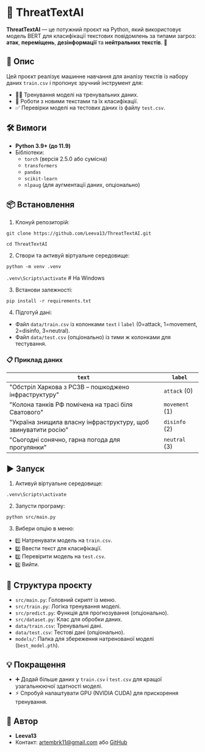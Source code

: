 # 🎯 ThreatTextAI

**ThreatTextAI** — це потужний проєкт на Python, який використовує модель BERT для класифікації текстових повідомлень за типами загроз: **атак**, **переміщень**, **дезінформації** та **нейтральних текстів**. 🚀

## 🌟 Опис
Цей проєкт реалізує машинне навчання для аналізу текстів із набору даних `train.csv` і пропонує зручний інструмент для:
- 🏋️‍♂️ Тренування моделі на тренувальних даних.
- 🔮 Роботи з новими текстами та їх класифікації.
- ✅ Перевірки моделі на тестових даних із файлу `test.csv`.

## 🛠️ Вимоги
- **Python 3.9+ (до 11.9)**
- Бібліотеки:
  - `torch` (версія 2.5.0 або сумісна)
  - `transformers`
  - `pandas`
  - `scikit-learn`
  - `nlpaug` (для аугментації даних, опціонально)

## 📦 Встановлення
1. Клонуй репозиторій:

`git clone https://github.com/Leeva13/ThreatTextAI.git`

`cd ThreatTextAI`

2. Створи та активуй віртуальне середовище:

`python -m venv .venv`

`.venv\Scripts\activate`  # На Windows

3. Встанови залежності:

`pip install -r requirements.txt`

4. Підготуй дані:
- Файл `data/train.csv` із колонками `text` і `label` (0=attack, 1=movement, 2=disinfo, 3=neutral).
- Файл `data/test.csv` (опціонально) із тими ж колонками для тестування.

### 📋 Приклад даних
| `text`                                      | `label`  |
|---------------------------------------------|----------|
| "Обстріл Харкова з РСЗВ – пошкоджено інфраструктуру" | `attack` (0) |
| "Колона танків РФ помічена на трасі біля Сватового"  | `movement` (1) |
| "Україна знищила власну інфраструктуру, щоб звинуватити росію" | `disinfo` (2) |
| "Сьогодні сонячно, гарна погода для прогулянки"      | `neutral` (3) |

## ▶️ Запуск
1. Активуй віртуальне середовище:

`.venv\Scripts\activate`

2. Запусти програму:

`python src/main.py`

3. Вибери опцію в меню:
- `1️⃣` Натренувати модель на `train.csv`.
- `2️⃣` Ввести текст для класифікації.
- `3️⃣` Перевірити модель на `test.csv`.
- `4️⃣` Вийти.

## 📂 Структура проєкту
- `src/main.py`: Головний скрипт із меню.  
- `src/train.py`: Логіка тренування моделі.  
- `src/predict.py`: Функція для прогнозування (опціонально).  
- `src/dataset.py`: Клас для обробки даних.  
- `data/train.csv`: Тренувальні дані.  
- `data/test.csv`: Тестові дані (опціонально).  
- `models/`: Папка для збереження натренованої моделі (`best_model.pth`).

## 💡 Покращення
- ➕ Додай більше даних у `train.csv` і `test.csv` для кращої узагальнюючої здатності моделі.
- ⚡ Спробуй налаштувати GPU (NVIDIA CUDA) для прискорення тренування.

## 👤 Автор
- **Leeva13**  
- Контакт: [artembrk11@gmail.com](mailto:artembrk11@gmail.com) або [GitHub](https://github.com/Leeva13)